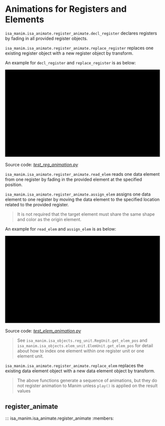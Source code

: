 # Animations for Registers and Elements

`isa_manim.isa_animate.register_animate.decl_register` declares registers by fading in all provided register objects.

`isa_manim.isa_animate.register_animate.replace_register` replaces one existing register object with a new register object by transform. 

An example for `decl_register` and `replace_register` is as below:

![](../../image/TestRegAnimation.gif)

Source code: [*test_reg_animation.py*](https://github.com/wangeddie67/isa_manim/blob/main/tests/isa_animate/test_reg_animation.py)

`isa_manim.isa_animate.register_animate.read_elem` reads one data element from one register by fading in the provided element at the specified position.

`isa_manim.isa_animate.register_animate.assign_elem` assigns one data element to one register by moving the data element to the specified location related to the provided register.

> It is not required that the target element must share the same shape and color as the origin element.

An example for `read_elem` and `assign_elem` is as below:

![](../../image/TestElemAnimation.gif)

Source code: [*test_elem_animation.py*](https://github.com/wangeddie67/isa_manim/blob/main/tests/isa_animate/test_elem_animation.py)

> See `isa_manim.isa_objects.reg_unit.RegUnit.get_elem_pos` and `isa_manim.isa_objects.elem_unit.ElemUnit.get_elem_pos` for detail about how to index one element within one register unit or one element unit.

`isa_manim.isa_animate.register_animate.replace_elem` replaces the existing data element object with a new data element object by transform.

> The above functions generate a sequence of animations, but they do not register animation to Manim unless `play()` is applied on the result values

## register_animate

::: isa_manim.isa_animate.register_animate
    :members:
